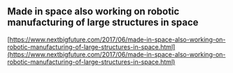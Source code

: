 ## Made in space also working on robotic manufacturing of large structures in space
  
  [https://www.nextbigfuture.com/2017/06/made-in-space-also-working-on-robotic-manufacturing-of-large-structures-in-space.html](https://www.nextbigfuture.com/2017/06/made-in-space-also-working-on-robotic-manufacturing-of-large-structures-in-space.html)